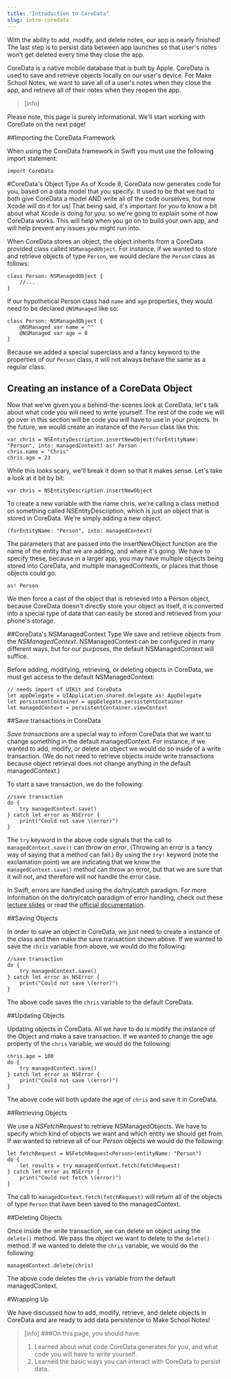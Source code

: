 ```yaml
---
title: "Introduction to CoreData"
slug: intro-coredata
---
```


With the ability to add, modify, and delete notes, our app is nearly finished! The last step is to persist data between app launches so that user's notes won't get deleted every time they close the app.

CoreData is a native mobile database that is built by Apple. CoreData is used to save and retrieve objects locally on our user's device. For Make School Notes, we want to save all of a user's notes when they close the app, and retrieve all of their notes when they reopen the app.

> [info]
>
Please note, this page is purely informational. We'll start working with CoreDate on the next page!

##Importing the CoreData Framework

When using the CoreData framework in Swift you must use the following import statement:

```
import CoreData
```

#CoreData's Object Type
As of Xcode 8, CoreData now generates code for you, based on a data model that you specify. It used to be that we had to both give CoreData a model AND write all of the code ourselves, but now Xcode will do it for us! That being said, it's important for you to know a bit about what Xcode is doing for you, so we're going to explain some of how CoreData works. This will help when you go on to build your own app, and will help prevent any issues you might run into.

When CoreData stores an object, the object inherits from a CoreData provided class called `NSManagedObject`. For instance, if we wanted to store and retrieve objects of type `Person`, we would declare the `Person` class as follows:

```
class Person: NSManagedObject {
	//...
}
```

If our hypothetical Person class had `name` and `age` properties, they would need to be declared `@NSManaged` like so:

```
class Person: NSManagedObject {
	@NSManaged var name = ""
	@NSManaged var age = 0
}
```

Because we added a special superclass and a fancy keyword to the properties of our `Person` class, it will not always behave the same as a regular class.


## Creating an instance of a CoreData Object
Now that we've given you a behind-the-scenes look at CoreData, let's talk about what code you will need to write yourself. The rest of the code we will go over in this section will be code you _will_ have to use in your projects. In the future, we would create an instance of the `Person` class like this:

```
var chris = NSEntityDescription.insertNewObject(forEntityName: "Person", into: managedContext) as! Person
chris.name = "Chris"
chris.age = 23
```
While this looks scary, we'll break it down so that it makes sense. Let's take a look at it bit by bit:

```
var chris = NSEntityDescription.insertNewObject
```
To create a new variable with the name chris, we're calling a class method on something called NSEntityDescription, which is just an object that is stored in CoreData. We're simply adding a new object.

```
(forEntityName: "Person", into: managedContext)
```
The parameters that are passed into the insertNewObject function are the name of the entity that we are adding, and where it's going. We have to specify these, because in a larger app, you may have multiple objects being stored into CoreData, and multiple managedContexts, or places that those objects could go.

```
as! Person
```
We then force a cast of the object that is retrieved into a Person object, because CoreData doesn't directly store your object as itself, it is converted into a special type of data that can easily be stored and retrieved from your phone's storage.

##CoreData's NSManagedContext Type
We save and retrieve objects from the *NSManagedContext*. NSManagedContext can be configured in many different ways, but for our purposes, the default NSManagedContext will suffice.

Before adding, modifying, retrieving, or deleting objects in CoreData, we must get access to the default NSManagedContext:

```
// needs import of UIKit and CoreData
let appDelegate = UIApplication.shared.delegate as! AppDelegate
let persistentContainer = appDelegate.persistentContainer
let managedContext = persistentContainer.viewContext
```

##Save transactions in CoreData

*Save transactions* are a special way to inform CoreData that we want to change something in the default managedContext. For instance, if we wanted to add, modify, or delete an object we would do so inside of a write transaction. (We do not need to retrieve objects inside write transactions because object retrieval does not change anything in the default managedContext.)

To start a save transaction, we do the following:

```
//save transaction
do {
	try managedContext.save()
} catch let error as NSError {
	print("Could not save \(error)")
}
```

The `try` keyword in the above code signals that the call to `managedContext.save()` can *throw an error*. (Throwing an error is a fancy way of saying that a method can fail.) By using the `try!` keyword (note the exclamation point) we are indicating that we know the `managedContext.save()` method can throw an error, but that we are sure that it will not, and therefore will not handle the error case.

In Swift, errors are handled using the do/try/catch paradigm. For more information on the do/try/catch paradigm of error handling, check out these [lecture slides](https://www.makeschool.com/tutorials/advanced-ios-development/error-handling-swift) or read the [official documentation](https://developer.apple.com/library/ios/documentation/Swift/Conceptual/Swift_Programming_Language/ErrorHandling.html).

##Saving Objects

In order to save an object in CoreData, we just need to create a instance of the class and then make the save transaction shown above. If we wanted to save the `chris` variable from above, we would do the following:

```
//save transaction
do {
	try managedContext.save()
} catch let error as NSError {
	print("Could not save \(error)")
}
```

The above code saves the `chris` variable to the default CoreData.

##Updating Objects

Updating objects in CoreData. All we have to do is modify the instance of the Object and make a save transaction. If we wanted to change the age property of the `chris` variable, we would do the following:

```
chris.age = 100
do {
	try managedContext.save()
} catch let error as NSError {
	print("Could not save \(error)")
}
```

The above code will both update the age of `chris` and save it in CoreData.

##Retrieving Objects

We use a *NSFetchRequest* to retrieve NSManagedObjects. We have to specify which kind of objects we want and which entity we should get from. If we wanted to retrieve all of our *Person* objects we would do the following:

```
let fetchRequest = NSFetchRequest<Person>(entityName: "Person")
do {
	let results = try managedContext.fetch(fetchRequest)
} catch let error as NSError {
	print("Could not fetch \(error)")
}
```

The call to `managedContext.fetch(fetchRequest)` will return all of the objects of type `Person` that have been saved to the managedContext.

##Deleting Objects

Once inside the write transaction, we can delete an object using the `delete()` method. We pass the object we want to delete to the `delete()` method. If we wanted to delete the `chris` variable, we would do the following:

```
managedContext.delete(chris)
```

The above code deletes the `chris` variable from the default managedContext.

#Wrapping Up

We have discussed how to add, modify, retrieve, and delete objects in CoreData and are ready to add data persistence to Make School Notes!


>[info]
>###On this page, you should have:
>
>1. Learned about what code CoreData generates for you, and what code you will have to write yourself.
>1. Learned the basic ways you can interact with CoreData to persist data.
